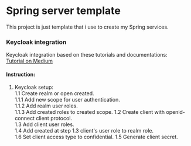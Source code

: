 # Spring server template

This project is just template that i use to create my Spring services. 

### Keycloak integration

Keycloak integration based on these tutorials and documentations:  
[Tutorial on Medium]

#### Instruction:

1. Keycloak setup:  
1.1 Create realm or open created.  
1.1.1 Add new scope for user authentication.  
1.1.2 Add realm user roles.  
1.1.3 Add created roles to created scope.
1.2 Create client with openid-connect client protocol.  
1.3 Add client user roles.    
1.4 Add created at step 1.3 client's user role to realm role.  
1.6 Set client access type to confidential.
1.5 Generate client secret.


[Tutorial on Medium]: https://medium.com/devops-dudes/securing-spring-boot-rest-apis-with-keycloak-1d760b2004e
